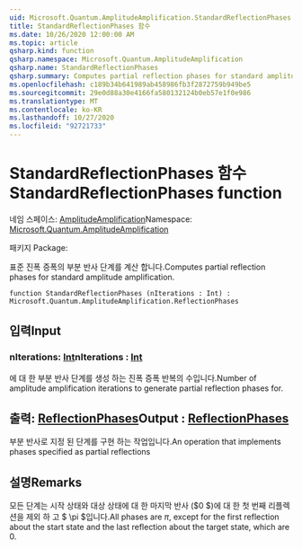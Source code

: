 ```yaml
---
uid: Microsoft.Quantum.AmplitudeAmplification.StandardReflectionPhases
title: StandardReflectionPhases 함수
ms.date: 10/26/2020 12:00:00 AM
ms.topic: article
qsharp.kind: function
qsharp.namespace: Microsoft.Quantum.AmplitudeAmplification
qsharp.name: StandardReflectionPhases
qsharp.summary: Computes partial reflection phases for standard amplitude amplification.
ms.openlocfilehash: c189b34b641989ab458986fb3f2872759b949be5
ms.sourcegitcommit: 29e0d88a30e4166fa580132124b0eb57e1f0e986
ms.translationtype: MT
ms.contentlocale: ko-KR
ms.lasthandoff: 10/27/2020
ms.locfileid: "92721733"
---
```

# <a name="standardreflectionphases-function"></a><span data-ttu-id="fea5d-102">StandardReflectionPhases 함수</span><span class="sxs-lookup"><span data-stu-id="fea5d-102">StandardReflectionPhases function</span></span>

<span data-ttu-id="fea5d-103">네임 스페이스: [AmplitudeAmplification](xref:Microsoft.Quantum.AmplitudeAmplification)</span><span class="sxs-lookup"><span data-stu-id="fea5d-103">Namespace: [Microsoft.Quantum.AmplitudeAmplification](xref:Microsoft.Quantum.AmplitudeAmplification)</span></span>

<span data-ttu-id="fea5d-104">패키지 [](https://nuget.org/packages/)</span><span class="sxs-lookup"><span data-stu-id="fea5d-104">Package: [](https://nuget.org/packages/)</span></span>


<span data-ttu-id="fea5d-105">표준 진폭 증폭의 부분 반사 단계를 계산 합니다.</span><span class="sxs-lookup"><span data-stu-id="fea5d-105">Computes partial reflection phases for standard amplitude amplification.</span></span>

```qsharp
function StandardReflectionPhases (nIterations : Int) : Microsoft.Quantum.AmplitudeAmplification.ReflectionPhases
```


## <a name="input"></a><span data-ttu-id="fea5d-106">입력</span><span class="sxs-lookup"><span data-stu-id="fea5d-106">Input</span></span>

### <a name="niterations--int"></a><span data-ttu-id="fea5d-107">nIterations: [Int](xref:microsoft.quantum.lang-ref.int)</span><span class="sxs-lookup"><span data-stu-id="fea5d-107">nIterations : [Int](xref:microsoft.quantum.lang-ref.int)</span></span>

<span data-ttu-id="fea5d-108">에 대 한 부분 반사 단계를 생성 하는 진폭 증폭 반복의 수입니다.</span><span class="sxs-lookup"><span data-stu-id="fea5d-108">Number of amplitude amplification iterations to generate partial reflection phases for.</span></span>



## <a name="output--reflectionphases"></a><span data-ttu-id="fea5d-109">출력: [ReflectionPhases](xref:Microsoft.Quantum.AmplitudeAmplification.ReflectionPhases)</span><span class="sxs-lookup"><span data-stu-id="fea5d-109">Output : [ReflectionPhases](xref:Microsoft.Quantum.AmplitudeAmplification.ReflectionPhases)</span></span>

<span data-ttu-id="fea5d-110">부분 반사로 지정 된 단계를 구현 하는 작업입니다.</span><span class="sxs-lookup"><span data-stu-id="fea5d-110">An operation that implements phases specified as partial reflections</span></span>

## <a name="remarks"></a><span data-ttu-id="fea5d-111">설명</span><span class="sxs-lookup"><span data-stu-id="fea5d-111">Remarks</span></span>

<span data-ttu-id="fea5d-112">모든 단계는 시작 상태와 대상 상태에 대 한 마지막 반사 ($0 $)에 대 한 첫 번째 리플렉션을 제외 하 고 $ \pi $입니다.</span><span class="sxs-lookup"><span data-stu-id="fea5d-112">All phases are $\pi$, except for the first reflection about the start state and the last reflection about the target state, which are $0$.</span></span>